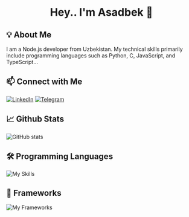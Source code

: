 <h1 align="center">Hey.. I'm Asadbek 👋</h1>

## 💡 About Me
I am a Node.js developer from Uzbekistan. My technical skills primarily include programming languages such as Python, C, JavaScript, and TypeScript...

## 📫 Connect with Me
[![LinkedIn](https://img.shields.io/badge/-LinkedIn-blue?logo=linkedin)](https://linkedin.com/in/asadbek-zaynobiddinov-0098fb33a)
[![Telegram](https://img.shields.io/badge/-Telegram-blue?logo=telegram)](https://t.me/zaynobiddinovasadbek)

## 📈 Github Stats
![GitHub stats](https://github-readme-stats.vercel.app/api?username=asadbekzaynobiddinov&show_icons=true&theme=radical)

## 🛠 Programming Languages
![My Skills](https://skillicons.dev/icons?i=js,ts,nodejs,py,html,css,mysql,mongodb,linux,git,vscode)

## 🚀 Frameworks
![My Frameworks](https://skillicons.dev/icons?i=express,nestjs,react)
